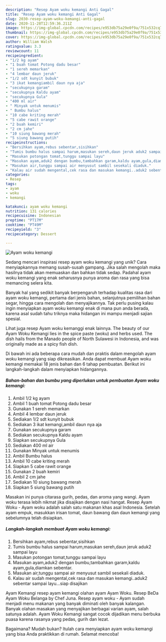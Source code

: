 ```yaml
---
description: "Resep Ayam woku kemangi Anti Gagal"
title: "Resep Ayam woku kemangi Anti Gagal"
slug: 2030-resep-ayam-woku-kemangi-anti-gagal
date: 2020-11-28T12:59:36.211Z
image: https://img-global.cpcdn.com/recipes/e953db75a29e0f9a/751x532cq70/ayam-woku-kemangi-foto-resep-utama.jpg
thumbnail: https://img-global.cpcdn.com/recipes/e953db75a29e0f9a/751x532cq70/ayam-woku-kemangi-foto-resep-utama.jpg
cover: https://img-global.cpcdn.com/recipes/e953db75a29e0f9a/751x532cq70/ayam-woku-kemangi-foto-resep-utama.jpg
author: William Walsh
ratingvalue: 3.3
reviewcount: 11
recipeingredient:
- "1/2 kg ayam"
- "1 buah tomat Potong dadu besar"
- "1 sereh memarkan"
- "4 lembar daun jeruk"
- "1/2 sdt kunyit bubuk"
- "3 ikat kemangiambil daun nya aja"
- "secukupnya garam"
- "secukupnya Kaldu ayam"
- "secukupnya Gula"
- "400 ml air"
- " Minyak untuk menumis"
- " Bumbu halus"
- "10 cabe kriting merah"
- "5 cabe rawit orange"
- "2 buah kemiri"
- "2 cm jahe"
- "10 siung bawang merah"
- "5 siung bawang putih"
recipeinstructions:
- "Bersihkan ayam,rebus sebentar,sisihkan"
- "Tumis bumbu halus sampai harum,masukan sereh,daun jeruk aduk2 sampai layu"
- "Masukan potongan tomat,tunggu sampai layu"
- "Masukan ayam,aduk2 dengan bumbu,tambahkan garam,kaldu ayam,gula,diamkan sebentar."
- "Masukan air,tunggu sampai air menyusut sambil sesekali diaduk."
- "Kalau air sudah mengental,cek rasa dan masukan kemangi..aduk2 sebentar sampai layu...siap disajikan"
categories:
- Resep
tags:
- ayam
- woku
- kemangi

katakunci: ayam woku kemangi 
nutrition: 131 calories
recipecuisine: Indonesian
preptime: "PT17M"
cooktime: "PT49M"
recipeyield: "3"
recipecategory: Dessert

---
```



![Ayam woku kemangi](https://img-global.cpcdn.com/recipes/e953db75a29e0f9a/751x532cq70/ayam-woku-kemangi-foto-resep-utama.jpg)

Sedang mencari inspirasi resep ayam woku kemangi yang unik? Cara menyiapkannya memang susah-susah gampang. Jika salah mengolah maka hasilnya tidak akan memuaskan dan bahkan tidak sedap. Padahal ayam woku kemangi yang enak seharusnya punya aroma dan rasa yang bisa memancing selera kita.

Banyak hal yang sedikit banyak berpengaruh terhadap kualitas rasa dari ayam woku kemangi, pertama dari jenis bahan, selanjutnya pemilihan bahan segar, hingga cara mengolah dan menyajikannya. Tak perlu pusing kalau ingin menyiapkan ayam woku kemangi enak di mana pun anda berada, karena asal sudah tahu triknya maka hidangan ini mampu menjadi sajian spesial.

Lihat juga resep Ayam woku kemanggi enak lainnya. The beauty of our Ayam Woku Kemangi lies in the spice paste (woku) and herbs used. The dish hails from the Manado people of North Sulawesi in Indonesia, and was originally made as a spicy fish dish.


Di bawah ini ada beberapa cara mudah dan praktis dalam mengolah ayam woku kemangi yang siap dikreasikan. Anda dapat membuat Ayam woku kemangi memakai 18 jenis bahan dan 6 tahap pembuatan. Berikut ini langkah-langkah dalam menyiapkan hidangannya.

<!--inarticleads1-->

##### Bahan-bahan dan bumbu yang diperlukan untuk pembuatan Ayam woku kemangi:

1. Ambil 1/2 kg ayam
1. Ambil 1 buah tomat Potong dadu besar
1. Gunakan 1 sereh memarkan
1. Ambil 4 lembar daun jeruk
1. Sediakan 1/2 sdt kunyit bubuk
1. Sediakan 3 ikat kemangi,ambil daun nya aja
1. Gunakan secukupnya garam
1. Sediakan secukupnya Kaldu ayam
1. Siapkan secukupnya Gula
1. Sediakan 400 ml air
1. Gunakan  Minyak untuk menumis
1. Ambil  Bumbu halus
1. Ambil 10 cabe kriting merah
1. Siapkan 5 cabe rawit orange
1. Gunakan 2 buah kemiri
1. Ambil 2 cm jahe
1. Sediakan 10 siung bawang merah
1. Siapkan 5 siung bawang putih


Masakan ini punya citarasa gurih, pedas, dan aroma yang wangi. Ayam woku terasa lebih nikmat jika disajikan dengan nasi hangat. Resep Ayam Woku - Ayam woku adalah salah satu makanan khas asal Indonesia. Setelah ayam empuk, masukkan irisan tomat, daun bawang dan daun kemangi yang sebelumnya telah disiapkan. 

<!--inarticleads2-->

##### Langkah-langkah membuat Ayam woku kemangi:

1. Bersihkan ayam,rebus sebentar,sisihkan
1. Tumis bumbu halus sampai harum,masukan sereh,daun jeruk aduk2 sampai layu
1. Masukan potongan tomat,tunggu sampai layu
1. Masukan ayam,aduk2 dengan bumbu,tambahkan garam,kaldu ayam,gula,diamkan sebentar.
1. Masukan air,tunggu sampai air menyusut sambil sesekali diaduk.
1. Kalau air sudah mengental,cek rasa dan masukan kemangi..aduk2 sebentar sampai layu...siap disajikan


Ayam Kemangi resep ayam kemangi olahan ayam Ayam Woku. Resep BeDa Ayam Woku Belanga by Chef Juna. Resep ayam woku - Ayam sudah menjadi menu makanan yang banyak diminati oleh banyak kalangan. Banyak olahan masakan yang menyajikan berbagai varian ayam, salah satunya adalah. Ayam Woku Kemangi sangat cocok dijadikan menu berbuka puasa karena rasanya yang pedas, gurih dan lezat. 

Bagaimana? Mudah bukan? Itulah cara menyiapkan ayam woku kemangi yang bisa Anda praktikkan di rumah. Selamat mencoba!
